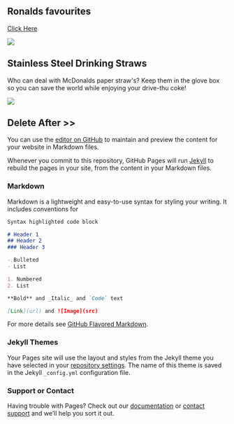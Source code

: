 ## Ronalds favourites

<a href="#" onclick="gtag('event', 'click-amz-link', { 'event_category': 'amz-cat-clothes', 'event_label': 'amz-prod-item01' });">Click Here</a>


<a target="_blank"  href="https://www.amazon.co.uk/gp/product/B00RKZ8DS4/ref=as_li_tl?ie=UTF8&camp=1634&creative=6738&creativeASIN=B00RKZ8DS4&linkCode=as2&tag=globalarches-21&linkId=d47028e706ce8bb441efac4b5f65dac6"><img border="0" src="//ws-eu.amazon-adsystem.com/widgets/q?_encoding=UTF8&MarketPlace=GB&ASIN=B00RKZ8DS4&ServiceVersion=20070822&ID=AsinImage&WS=1&Format=_SL250_&tag=globalarches-21" ></a><img src="//ir-uk.amazon-adsystem.com/e/ir?t=globalarches-21&l=am2&o=2&a=B00RKZ8DS4" width="1" height="1" border="0" alt="" style="border:none !important; margin:0px !important;" />


## Stainless Steel Drinking Straws

Who can deal with McDonalds paper straw's? Keep them in the glove box so you can save the world while enjoying your drive-thu coke!

<a target="_blank"  href="https://www.amazon.co.uk/gp/product/B076DFKM2J/ref=as_li_tl?ie=UTF8&camp=1634&creative=6738&creativeASIN=B076DFKM2J&linkCode=as2&tag=globalarches-21&linkId=d6f2c7b572e056342adfc0bbd8068896"><img border="0" src="//ws-eu.amazon-adsystem.com/widgets/q?_encoding=UTF8&MarketPlace=GB&ASIN=B076DFKM2J&ServiceVersion=20070822&ID=AsinImage&WS=1&Format=_SL250_&tag=globalarches-21" onclick="gtag('event', 'click-amz-link', { 'event_category': 'amz-cat-homekitchen', 'event_label': 'amz-asin-B076DFKM2J' });"></a><img src="//ir-uk.amazon-adsystem.com/e/ir?t=globalarches-21&l=am2&o=2&a=B076DFKM2J" width="1" height="1" border="0" alt="" style="border:none !important; margin:0px !important;" />


## 



## Delete After >>

You can use the [editor on GitHub](https://github.com/theglobalarches/favourites/edit/master/README.md) to maintain and preview the content for your website in Markdown files.

Whenever you commit to this repository, GitHub Pages will run [Jekyll](https://jekyllrb.com/) to rebuild the pages in your site, from the content in your Markdown files.

### Markdown

Markdown is a lightweight and easy-to-use syntax for styling your writing. It includes conventions for

```markdown
Syntax highlighted code block

# Header 1
## Header 2
### Header 3

- Bulleted
- List

1. Numbered
2. List

**Bold** and _Italic_ and `Code` text

[Link](url) and ![Image](src)
```

For more details see [GitHub Flavored Markdown](https://guides.github.com/features/mastering-markdown/).

### Jekyll Themes

Your Pages site will use the layout and styles from the Jekyll theme you have selected in your [repository settings](https://github.com/theglobalarches/favourites/settings). The name of this theme is saved in the Jekyll `_config.yml` configuration file.

### Support or Contact

Having trouble with Pages? Check out our [documentation](https://help.github.com/categories/github-pages-basics/) or [contact support](https://github.com/contact) and we’ll help you sort it out.



<!-- Global site tag (gtag.js) - Google Analytics -->
<script async src="https://www.googletagmanager.com/gtag/js?id=G-XJLCQZ997P"></script>
<script>
  window.dataLayer = window.dataLayer || [];
  function gtag(){dataLayer.push(arguments);}
  gtag('js', new Date());

  gtag('config', 'G-XJLCQZ997P');
</script>

